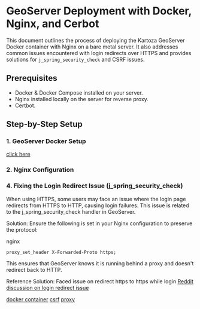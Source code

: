 # GeoServer Deployment with Docker, Nginx, and Cerbot

This document outlines the process of deploying the Kartoza GeoServer Docker container with Nginx on a bare metal server. It also addresses common issues encountered with login redirects over HTTPS and provides solutions for `j_spring_security_check` and CSRF issues.

## Prerequisites

- Docker & Docker Compose installed on your server.
- Nginx installed locally on the server for reverse proxy.
- Certbot.

## Step-by-Step Setup

### 1. GeoServer Docker Setup

[click here](https://github.com/manikandanmohan10/docker-geoserver/blob/develop/docker-compose.yml)

### 2. Nginx Configuration

### 4. Fixing the Login Redirect Issue (j_spring_security_check)
When using HTTPS, some users may face an issue where the login page redirects from HTTPS to HTTP, causing login failures. This issue is related to the j_spring_security_check handler in GeoServer.

Solution: Ensure the following is set in your Nginx configuration to preserve the protocol:

nginx
```
proxy_set_header X-Forwarded-Proto https;
```

This ensures that GeoServer knows it is running behind a proxy and doesn't redirect back to HTTP.

Reference Solution:
Faced issue on redirect https to https while login
[Reddit discussion on login redirect issue](https://www.reddit.com/r/javahelp/comments/1fz25xh/geoserver_j_spring_security_check_on_login_keep/)


[docker container](https://hub.docker.com/r/kartoza/geoserver)
[csrf](https://docs.geoserver.org/stable/en/user/security/webadmin/csrf.html)
[proxy](https://stackoverflow.com/questions/68783126/issue-with-geoserver-login-with-ssl)

